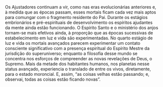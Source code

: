 ﻿Os Ajustadores continuam a vir, como nas eras evolucionárias anteriores e, à medida que as épocas passam, esses mortais ficam cada vez mais aptos para comungar com o fragmento residente do Pai. Durante os estágios embrionários e pré-espirituais de desenvolvimento os espíritos ajudantes da mente ainda estão funcionando. O Espírito Santo e o ministério dos anjos tornam-se mais efetivos ainda, à proporção que as épocas sucessivas de estabelecimento em luz e vida são experimentadas. No quarto estágio de luz e vida os mortais avançados parecem experimentar um contato consciente significativo com a presença espiritual do Espírito Mestre da jurisdição do superuniverso; enquanto a filosofia desse mundo se concentra nos esforços de compreender as novas revelações de Deus, o Supremo. Mais da metade dos habitantes humanos, nos planetas nesse status avançado, experiencia o translado de entre os vivos, diretamente, para o estado moroncial. E, assim, “as coisas velhas estão passando; e, observai, todas as coisas estão ficando novas”.